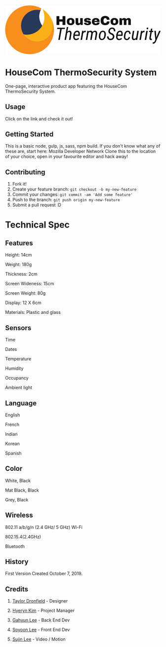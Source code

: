 ![OurLogoImage](public/images/logo-full-black.svg "Logo")
# HouseCom ThermoSecurity System

One-page, interactive product app featuring the HouseCom ThermoSecurity System.

## Usage

Click on the link and check it out!


## Getting Started
This is a basic node, gulp, js, sass, npm build. If you don't know what any of these are, start here: Mozilla Developer Network
Clone this to the location of your choice, open in your favourite editor and hack away!


## Contributing

1. Fork it!
2. Create your feature branch: `git checkout -b my-new-feature`
3. Commit your changes: `git commit -am 'Add some feature'`
4. Push to the branch: `git push origin my-new-feature`
5. Submit a pull request :D

# Technical Spec

## Features
Height: 14cm

Weight: 180g

Thickness: 2cm

Screen Wideness: 15cm

Screen Weight: 80g

Display: 12 X 6cm

Materials: Plastic and glass

## Sensors
Time

Dates

Temperature

Humidity

Occupancy

Ambient light

## Language

English

French

Indian

Korean

Spanish


## Color 

White, Black

Mat Black, Black

Grey, Black

## Wireless

802.11 a/b/g/n (2.4 GHz/ 5 GHz) Wi-Fi

802.15.4(2.4GHz)

Bluetooth


## History

First Version Created October 7, 2019.

## Credits

1. [Taylor Dronfield](t_dronfield@fanshaweonline.ca) - Designer

2. [Hyeryn Kim](h_kim90825@fanshaweonline.ca) - Project Manager

3. [Gahyun Lee](g_lee89360@fanshaweonline.ca) - Back End Dev 

4. [Soyoon Lee](s_lee77176@fanshaweonline.ca) - Front End Dev

5. [Sujin Lee](s_lee39@fanshaweonline.ca) - Video / Motion



